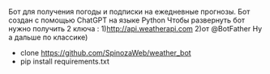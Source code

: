 Бот для получения погоды и подписки на ежедневные прогнозы. Бот создан с помощью ChatGPT на языке Python
Чтобы развернуть бот нужно получить 2 ключа :
 1)http://api.weatherapi.com
 2)от @BotFather
 Ну а дальше по классике)
  - clone https://github.com/SpinozaWeb/weather_bot
  - pip install requirements.txt
